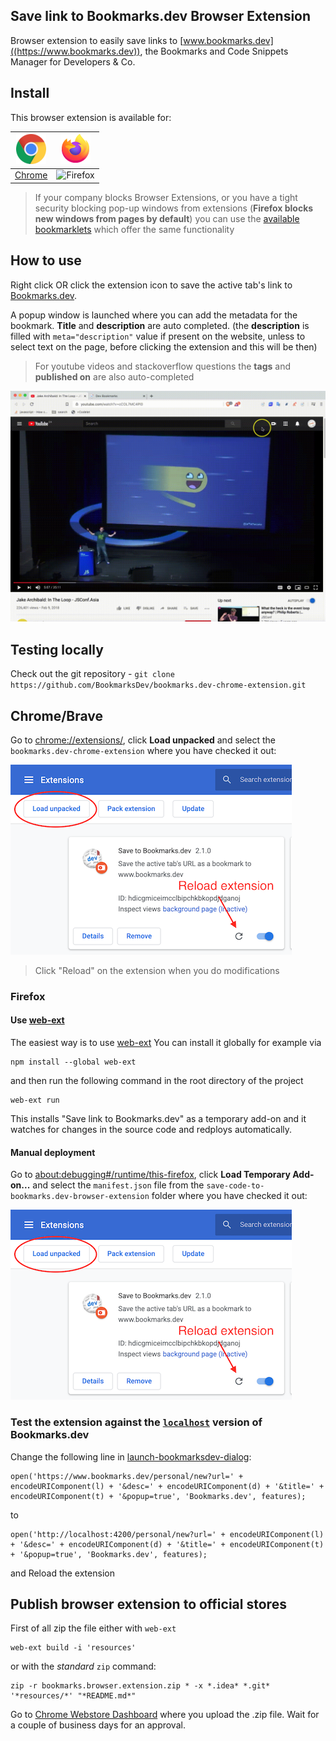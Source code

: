 Save link to Bookmarks.dev Browser Extension
---
Browser extension to easily save links to [www.bookmarks.dev]((https://www.bookmarks.dev)),
 the Bookmarks and Code Snippets Manager for Developers & Co.
 
## Install
This browser extension is available for:

| [![Chrome](assets/img/chrome-logo-48.png)](https://chrome.google.com/webstore/detail/save-url-to-bookmarksdev/diofdblfhjbpgackifolmboaiccmebjb) | [![Firefox](assets/img/firefox-logo-48.png)](TODO-add-link-to-firefox-store) |
|:---:|:---:|
| [Chrome](https://chrome.google.com/webstore/detail/save-to-bookmarksdev/diofdblfhjbpgackifolmboaiccmebjb) | ![Firefox](TODO-add-link-to-firefox-store) |

> If your company blocks Browser Extensions, or you have a tight security blocking pop-up windows from extensions (**Firefox blocks new windows from pages by default**)
> you can use the [available bookmarklets](https://www.bookmarks.dev/howto/bookmarklets) which offer the same functionality 

## How to use  
Right click OR click the extension icon to save the active tab's link to [Bookmarks.dev](https://www.bookmarks.dev).

A popup window is launched where you can add the metadata for the bookmark. **Title** and **description** are auto completed.
 (the **description** is filled with `meta="description"` value if present on the website, unless to select text on the page,
  before clicking the extension and this will be then)

> For youtube videos and stackoverflow questions the **tags** and **published on** are also auto-completed

 ![Chrome extension screenshot](assets/img/chrome-howto-save-bookmark-with-extension.gif)

## Testing locally
Check out the git repository - `git clone https://github.com/BookmarksDev/bookmarks.dev-chrome-extension.git`

## Chrome/Brave
Go to [chrome://extensions/](chrome://extensions/), click **Load unpacked** and select the `bookmarks.dev-chrome-extension`
where you have checked it out:

![Install locally](assets/img/chrome-install-locally-and-reload-extension.png)

> Click "Reload" on the extension when you do modifications 

### Firefox

#### Use [web-ext](https://github.com/mozilla/web-ext)
The easiest way is to use [web-ext](https://github.com/mozilla/web-ext)
 You can install it globally for example via
```
npm install --global web-ext
```
and then run the following command in the root directory of the project

```
web-ext run
```

This installs "Save link to Bookmarks.dev" as a temporary add-on and it watches for changes in the source code
and redploys automatically.

#### Manual deployment
Go to [about:debugging#/runtime/this-firefox](about:debugging#/runtime/this-firefox), click **Load Temporary Add-on...**
 and select the `manifest.json` file from the `save-code-to-bookmarks.dev-browser-extension` folder where you have checked it out:

![Install locally on Firefox](assets/img/chrome-install-locally-and-reload-extension.png)

### Test the extension against the [`localhost`](https://github.com/BookmarksDev/bookmarks.dev) version of Bookmarks.dev
Change the following line in [launch-bookmarksdev-dialog](launch-bookmarksdev-dialog.js):
```
open('https://www.bookmarks.dev/personal/new?url=' + encodeURIComponent(l) + '&desc=' + encodeURIComponent(d) + '&title=' + encodeURIComponent(t) + '&popup=true', 'Bookmarks.dev', features);
```
to
```
open('http://localhost:4200/personal/new?url=' + encodeURIComponent(l) + '&desc=' + encodeURIComponent(d) + '&title=' + encodeURIComponent(t) + '&popup=true', 'Bookmarks.dev', features);
```

and Reload the extension 

## Publish browser extension to official stores

First of all zip the file either with `web-ext`
```
web-ext build -i 'resources'
```

or with the _standard_ `zip` command:
```shell
zip -r bookmarks.browser.extension.zip * -x *.idea* *.git* '*resources/*' "*README.md*"
```

Go to [Chrome Webstore Dashboard](https://chrome.google.com/webstore/developer/dashboard) where
you upload the .zip file. Wait for a couple of business days for an approval.



